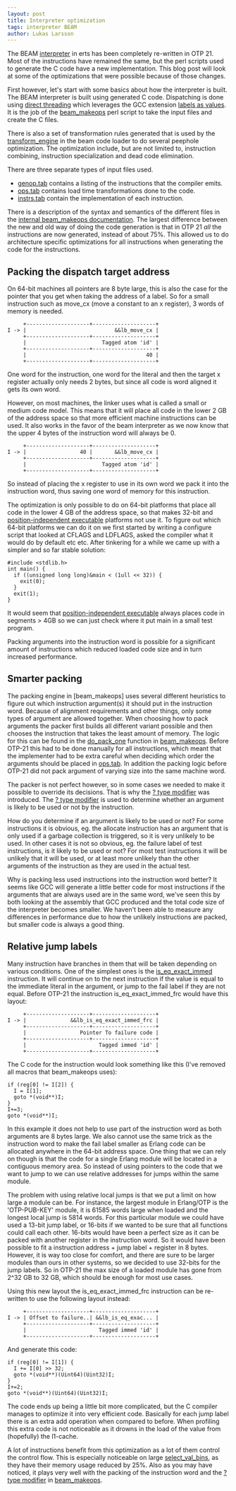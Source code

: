 ```yaml
---
layout: post
title: Interpreter optimization
tags: interpreter BEAM
author: Lukas Larsson
---
```


The BEAM [interpreter] in erts has been completely re-written in OTP 21.
Most of the instructions have remained the same, but the perl scripts used
to generate the C code have a new implementation. This blog post will look at
some of the optimizations that were possible because of those changes.

First however, let's start with some basics about how the interpreter is
built. The BEAM interpreter is built using generated C code. Dispatching
is done using [direct threading] which leverages the GCC extension [labels as values].
It is the job of the [beam_makeops] perl script to take the input files
and create the C files.

There is also a set of transformation rules generated that is used by the
[transform_engine] in the beam code loader to do several peephole optimization.
The optimization include, but are not limited to, instruction combining,
instruction specialization and dead code elimination.

There are three separate types of input files used.

* [genop.tab] contains a listing of the instructions that the compiler emits.
* [ops.tab] contains load time transformations done to the code.
* [instrs.tab] contain the implementation of each instruction.

There is a description of the syntax and semantics of the different files
in the [internal beam_makeops documentation]. The largest difference
between the new and old way of doing the code generation is that
in OTP 21 _all_ the instructions are now generated, instead of about 75%.
This allowed us to do architecture specific optimizations for all instructions
when generating the code for the instructions.

[interpreter]: https://en.wikipedia.org/wiki/Interpreter_(computing)
[direct threading]: https://en.wikipedia.org/wiki/Threaded_code#Direct_threading
[labels as values]: https://gcc.gnu.org/onlinedocs/gcc/Labels-as-Values.html
[beam_makeops]: https://github.com/erlang/otp/blob/OTP-21.0-rc1/erts/emulator/utils/beam_makeops
[genop.tab]: https://github.com/erlang/otp/blob/OTP-21.0-rc1/lib/compiler/src/genop.tab
[ops.tab]: https://github.com/erlang/otp/blob/OTP-21.0-rc1/erts/emulator/beam/ops.tab
[instrs.tab]: https://github.com/erlang/otp/blob/OTP-21.0-rc1/erts/emulator/beam/instrs.tab
[internal beam_makeops documentation]: https://github.com/erlang/otp/blob/OTP-21.0-rc1/erts/emulator/internal_doc/beam_makeops.md
[transform_engine]: https://github.com/erlang/otp/blob/OTP-21.0-rc1/erts/emulator/beam/beam_load.c#L5213

## Packing the dispatch target address ##

On 64-bit machines all pointers are 8 byte large, this is also the case for
the pointer that you get when taking the address of a label. So for a small
instruction such as move_cx (move a constant to an x register), 3 words of
memory is needed.

         +--------------------+--------------------+
    I -> |                            &&lb_move_cx |
         +--------------------+--------------------+
         |                        Tagged atom 'id' |
         +--------------------+--------------------+
         |                                      40 |
         +--------------------+--------------------+

One word for the instruction, one word for the literal and then the target x
register actually only needs 2 bytes, but since all code is word aligned it
gets its own word.

However, on most machines, the linker uses what is called a small or medium code model.
This means that it will place all code in the lower 2 GB of the address space
so that more efficient machine instructions can be used. It also works in the
favor of the beam interpreter as we now know that the upper 4 bytes of the
instruction word will always be 0.

         +--------------------+--------------------+
    I -> |                 40 |       &&lb_move_cx |
         +--------------------+--------------------+
         |                        Tagged atom 'id' |
         +--------------------+--------------------+

So instead of placing the x register to use in its own word we pack it into the
instruction word, thus saving one word of memory for this instruction.

The optimization is only possible to do on 64-bit platforms that place all code in the
lower 4 GB of the address space, so that makes 32-bit and [position-independent executable]
platforms not use it.
To figure out which 64-bit platforms we can do it on we first started by writing
a configure script that looked at CFLAGS and LDFLAGS, asked the compiler what it would do
by default etc etc. After tinkering for a while we came up with a simpler and so
far stable solution:

    #include <stdlib.h>
    int main() {
      if ((unsigned long long)&main < (1ull << 32)) {
        exit(0);
      }
      exit(1);
    }

It would seem that [position-independent executable] always places code in
segments > 4GB so we can just check where it put main in a small test program.

Packing arguments into the instruction word is possible for a significant amount
of instructions which reduced loaded code size and in turn increased performance.

## Smarter packing ##

The packing engine in [beam\_makeops] uses several different heuristics to figure
out which instruction argument(s) it should put in the instruction word. Because
of alignment requirements and other things, only some types of argument are allowed
together. When choosing how to pack arguments the packer first builds all different
variant possible and then chooses the instruction that takes the least amount of
memory. The logic for this can be found in the [do_pack_one] function in
[beam_makeops]. Before OTP-21 this had to be done manually for all instructions,
which meant that the implementer had to be extra careful when deciding which
order the arguments should be placed in [ops.tab]. In addition the packing logic
before OTP-21 did not pack argument of varying size into the same machine word.

The packer is not perfect however, so in some cases we needed to make it
possible to override its decisions. That is why the [? type modifier] was introduced.
The [? type modifier] is used to determine whether an argument is likely to be used
or not by the instruction.

How do you determine if an argument is likely to be used or not? For some instructions
it is obvious, eg. the allocate instruction has an argument that is only used
if a garbage collection is triggered, so it is very unlikely to be used. In other cases
it is not so obvious, eg. the failure label of test instructions, is it likely to be
used or not? For most test instructions it will be unlikely that it will be used,
or at least more unlikely than the other arguments of the instruction as they are used
in the actual test.

Why is packing less used instructions into the instruction word better? It seems like
GCC will generate a little better code for most instructions if the arguments that
are always used are in the same word, we've seen this by both looking at the assembly
that GCC produced and the total code size of the interpreter becomes smaller. We haven't
been able to measure any differences in performance due to how the unlikely instructions
are packed, but smaller code is always a good thing.

[? type modifier]: https://github.com/erlang/otp/blob/OTP-21.0-rc1/erts/emulator/internal_doc/beam_makeops.md#the--type-modifier
[position-independent executable]: https://en.wikipedia.org/wiki/Position-independent_code#Position-independent_executables
[do_pack_one]: https://github.com/erlang/otp/blob/OTP-21.0-rc1/erts/emulator/utils/beam_makeops#L1801

## Relative jump labels ##

Many instruction have branches in them that will be taken depending on various conditions.
One of the simplest ones is the [is_eq_exact_immed] instruction. It will continue on
to the next instruction if the value is equal to the immediate literal in the argument,
or jump to the fail label if they are not equal. Before OTP-21 the instruction
is\_eq\_exact\_immed\_frc would have this layout:

         +--------------------+--------------------+
    I -> |              &&lb_is_eq_exact_immed_frc |
         +--------------------+--------------------+
         |                 Pointer To failure code |
         +--------------------+--------------------+
         |                       Tagged immed 'id' |
         +--------------------+--------------------+

The C code for the instruction would look something like this (I've removed all macros
that beam\_makeops uses):

    if (reg[0] != I[2]) {
      I = I[1];
      goto *(void**)I;
    }
    I+=3;
    goto *(void**)I;

In this example it does not help to use part of the instruction word as both arguments
are 8 bytes large. We also cannot use the same trick as the instruction word to make
the fail label smaller as Erlang code can be allocated anywhere in the 64-bit address
space. One thing that we can rely on though is that the code for a single Erlang module
will be located in a contiguous memory area. So instead of using pointers to the code
that we want to jump to we can use relative addresses for jumps within the same module.

The problem with using relative local jumps is that we put a limit on how large a module
can be. For instance, the largest module in Erlang/OTP is the 'OTP-PUB-KEY' module,
it is 61585 words large when loaded and the longest local jump is 5814 words. For this
particular module we could have used a 13-bit jump label, or 16-bits if we wanted to be
sure that all functions could call each other. 16-bits would have been a perfect size as
it can be packed with another register in the instruction word. So it would have been
possible to fit a instruction address + jump label + register in 8 bytes. However, it is
way too close for comfort, and there are sure to be larger modules than ours in other
systems, so we decided to use 32-bits for the jump labels. So in OTP-21 the max size of
a loaded module has gone from 2^32 GB to 32 GB, which should be enough for most use cases.

Using this new layout the is\_eq\_exact\_immed\_frc instruction can be re-written to use
the following layout instead:

         +--------------------+--------------------+
    I -> | Offset to failure..| &&lb_is_eq_exac... |
         +--------------------+--------------------+
         |                       Tagged immed 'id' |
         +--------------------+--------------------+

And generate this code:

    if (reg[0] != I[1]) {
      I += I[0] >> 32;
      goto *(void**)(Uint64)(Uint32)I;
    }
    I+=2;
    goto *(void**)(Uint64)(Uint32)I;

The code ends up being a little bit more complicated, but the C compiler manages to optimize
it into very efficient code. Basically for each jump label there is an extra add operation
when compared to before. When profiling this extra code is not noticeable as it drowns in
the load of the value from (hopefully) the l1-cache.

A lot of instructions benefit from this optimization as a lot of them control the control
flow. This is especially noticeable on large [select_val_bins], as they have their memory
usage reduced by 25%. Also as you may have noticed, it plays very well with the packing
of the instruction word and the [? type modifier] in [beam_makeops].

[is_eq_exact_immed]: https://github.com/erlang/otp/blob/OTP-21.0-rc1/erts/emulator/beam/instrs.tab#L789
[select_val_bins]: https://github.com/erlang/otp/blob/OTP-21.0-rc1/erts/emulator/beam/select_instrs.tab#L32-L76
